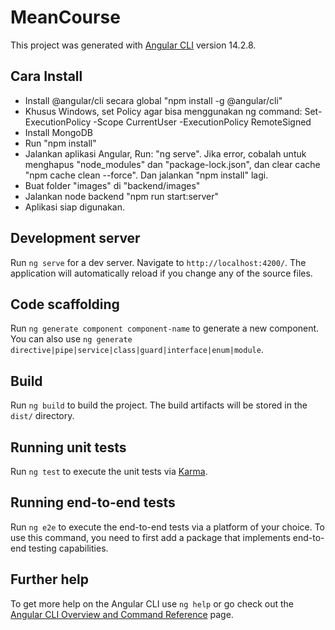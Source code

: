 # MeanCourse

This project was generated with [Angular CLI](https://github.com/angular/angular-cli) version 14.2.8.

## Cara Install
- Install @angular/cli secara global "npm install -g @angular/cli"
- Khusus Windows, set Policy agar bisa menggunakan ng command:
  Set-ExecutionPolicy -Scope CurrentUser -ExecutionPolicy RemoteSigned
- Install MongoDB
- Run "npm install"
- Jalankan aplikasi Angular, Run: "ng serve". Jika error, cobalah untuk menghapus "node_modules" dan "package-lock.json", dan clear cache "npm cache clean --force". Dan jalankan "npm install" lagi.
- Buat folder "images" di "backend/images"
- Jalankan node backend "npm run start:server"
- Aplikasi siap digunakan.

## Development server

Run `ng serve` for a dev server. Navigate to `http://localhost:4200/`. The application will automatically reload if you change any of the source files.

## Code scaffolding

Run `ng generate component component-name` to generate a new component. You can also use `ng generate directive|pipe|service|class|guard|interface|enum|module`.

## Build

Run `ng build` to build the project. The build artifacts will be stored in the `dist/` directory.

## Running unit tests

Run `ng test` to execute the unit tests via [Karma](https://karma-runner.github.io).

## Running end-to-end tests

Run `ng e2e` to execute the end-to-end tests via a platform of your choice. To use this command, you need to first add a package that implements end-to-end testing capabilities.

## Further help

To get more help on the Angular CLI use `ng help` or go check out the [Angular CLI Overview and Command Reference](https://angular.io/cli) page.
